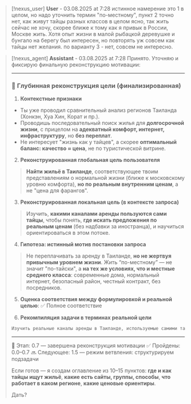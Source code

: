 >[!nexus_user] **User** - 03.08.2025 at 7:28
> истинное намерение это 1 в целом, но надо уточнить термин "по-местному", пункт 2 точно нет, как живут тайцы разных классов в целом ясно, так жить сейчас не хочу, скорее ближе к тому как я привык в России, Москве жить. Хотя опыт жизни в малой рыбацкой деревушке и бунгало на берегу был интересен, но повторять уж совсем как тайцы нет желания. по варианту 3 - нет, совсем не интересно.
<!-- UID: 4ff3774f-222f-4421-9190-57f0aa222c5d -->




>[!nexus_agent] **Assistant** - 03.08.2025 at 7:28
> Принято. Уточняю и фиксирую финальную реконструкцию мотивации:
> 
> ---
> 
> ### 🧬 Глубинная реконструкция цели (финализированная)
> 
> 1. **Контекстные признаки** 
>  - Ты уже проводил сравнительный анализ регионов Таиланда (Хонкэн, Хуа Хин, Корат и пр.).
>  - Проводишь последовательный поиск жилья для **долгосрочной жизни**, с прицелом на **адекватный комфорт, интернет, инфраструктуру**, но **без переплат**.
>  - Не интересует "жизнь как у тайцев", а скорее **оптимальный баланс: качество ≈ цена**, не по туристической витрине.
> 
> 2. **Реконструированная глобальная цель пользователя** 
>  > **Найти жильё в Таиланде**, соответствующее твоим представлениям о нормальной жизни (ближе к московскому уровню комфорта), **но по реальным внутренним ценам**, а не "цена для фарангов".
> 
> 3. **Реконструированная локальная цель (в контексте запроса)** 
>  > Изучить, **какими каналами аренды пользуются сами тайцы**, чтобы понять, **где искать предложения по реальным ценам** (без надбавки за иностранца), и научиться ориентироваться в этом потоке.
> 
> 4. **Гипотеза: истинный мотив постановки запроса** 
>  > Не переплачивать за аренду в Таиланде, **но не жертвуя привычным уровнем жизни**. Жить “по-местному” — не значит "по-тайски", а **на тех же условиях, что и местные среднего класса**: современные дома, нормальный интернет, безопасный район, честный контракт, без посредников.
> 
> 5. **Оценка соответствия между формулировкой и реальной целью**: ✅ Полное соответствие
> 
> 6. **Рекомпиляция задачи в терминах реальной цели** 
> ```markdown
> Изучить реальные каналы аренды в Таиланде, используемые самими тайцами (включая офлайн-способы, сайты и приложения на тайском), чтобы найти жильё **по справедливой, внутренней цене**, подходящее **по уровню комфорта к жизни в Москве**, без туристических наценок и завуалированных ловушек.
> ```
> 
> ---
> 
> 🧭 Этап: 0.7 — завершена реконструкция мотивации 
> ✅ Пройдены: 0.0–0.7 
> 🔜 Следующее: 1.5 — режим ветвления: структурируем подзадачи
> 
> Если готов — я создам оглавление из 10–15 пунктов: **где и как тайцы ищут жильё**, **какие есть сайты, группы, способы**, **что работает в каком регионе**, **какие ценовые ориентиры**.
> 
> Дать?
<!-- UID: 2e962162-3717-4cc5-a09f-f51cacc3addf -->